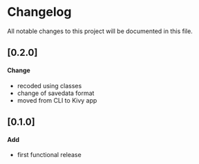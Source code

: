 # Changelog
All notable changes to this project will be documented in this file. 

## [0.2.0]
#### Change    
 - recoded using classes  
 - change of savedata format  
 - moved from CLI to Kivy app  

## [0.1.0]
#### Add  
 - first functional release   
